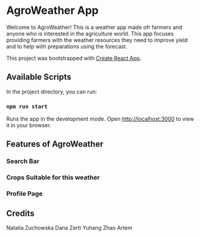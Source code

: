 # AgroWeather App

Welcome to AgroWeather! This is a weather app made ofr farmers and anyone who is interested in the agriculture world. This app focuses providing farmers with the weather resources they need to improve yield and to help with preparations using the forecast.

This project was bootstrapped with [Create React App](https://github.com/facebook/create-react-app).

## Available Scripts

In the project directory, you can run:

### `npm run start`

Runs the app in the development mode.
Open [http://localhost:3000](http://localhost:3000) to view it in your browser.

## Features of AgroWeather
### Search Bar

### Crops Suitable for this weather

### Profile Page



## Credits
Natalia Zuchowska
Dana Zerti
Yuhang Zhao
Artem 
